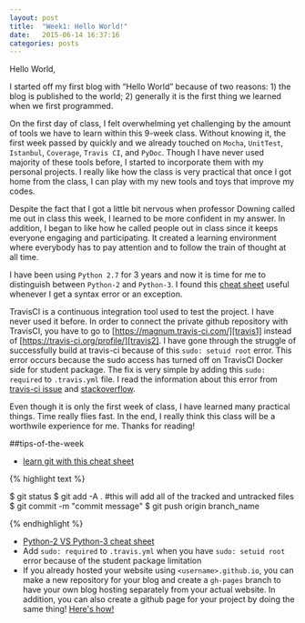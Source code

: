 ```yaml
---
layout: post
title:  "Week1: Hello World!"
date:   2015-06-14 16:37:16
categories: posts
---
```

Hello World,

I started off my first blog with “Hello World” because of two reasons: 1) the blog is published to the world; 2) generally it is the first thing we learned when we first programmed. 

On the first day of class, I felt overwhelming yet challenging by the amount of tools we have to learn within this 9-week class. Without knowing it, the first week passed by quickly and we already touched on `Mocha`, `UnitTest`, `Istanbul`, `Coverage`, `Travis CI`, and `PyDoc`. Though I have never used majority of these tools before, I started to incorporate them with my personal projects. I really like how the class is very practical that once I got home from the class, I can play with my new tools and toys that improve my codes.

Despite the fact that I got a little bit nervous when professor Downing called me out in class this week, I learned to be more confident in my answer. In addition, I began to like how he called people out in class since it keeps everyone engaging and participating. It created a learning environment where everybody has to pay attention and to follow the train of thought at all time. 

I have been using `Python 2.7` for 3 years and now it is time for me to distinguish between `Python-2` and `Python-3`. I found this [cheat sheet][py2py3] useful whenever I get a syntax error or an exception. 

TravisCI is a continuous integration tool used to test the project. I have never used it before. In order to connect the private github repository with TravisCI, you have to go to [https://magnum.travis-ci.com/][travis1] instead of [https://travis-ci.org/profile/][travis2]. I have gone through the struggle of successfully build at travis-ci because of this `sudo: setuid root` error. This error occurs because the sudo access has turned off on TravisCI Docker side for student package. The fix is very simple by adding this `sudo: required` to `.travis.yml` file. I read the information about this error from [travis-ci issue][issue] and [stackoverflow][stack].

Even though it is only the first week of class, I have learned many practical things. Time really flies fast. In the end, I really think this class will be a worthwile experience for me. Thanks for reading!

##tips-of-the-week

* [learn git with this cheat sheet][gh-cheat]

{% highlight text %}

$ git status
$ git add -A . #this will add all of the tracked and untracked files
$ git commit -m "commit message"
$ git push origin branch_name

{% endhighlight %}

* [Python-2 VS Python-3 cheat sheet][py2py3]
* Add `sudo: required` to `.travis.yml` when you have `sudo: setuid root` error because of the student package limitation
* If you already hosted your website using `<username>.github.io`, you can make a new repository for your blog and create a `gh-pages` branch to have your own blog hosting separately from your actual website. In addition, you can also create a github page for your project by doing the same thing! [Here's how!][gh]

[travis1]: https://magnum.travis-ci.com/
[travis2]: https://travis-ci.org/profile/
[gh-cheat]: https://training.github.com/kit/downloads/github-git-cheat-sheet.pdf
[py2py3]: http://ptgmedia.pearsoncmg.com/imprint_downloads/informit/promotions/python/python2python3.pdf
[issue]: https://github.com/travis-ci/travis-ci/issues/2862
[stack]: http://stackoverflow.com/questions/26299552/travis-sudo-is-disabled
[gh]: https://help.github.com/articles/creating-project-pages-manually/
